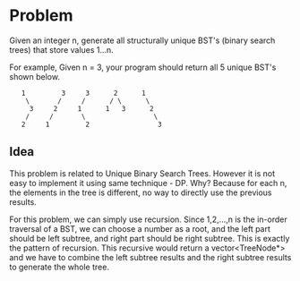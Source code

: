 # Problem
Given an integer n, generate all structurally unique BST's (binary search trees) that store values 1...n.

For example,
Given n = 3, your program should return all 5 unique BST's shown below.
```
   1         3     3      2      1
    \       /     /      / \      \
     3     2     1      1   3      2
    /     /       \                 \
   2     1         2                 3
```
## Idea
This problem is related to Unique Binary Search Trees. However it is not easy to implement it using same technique - DP. Why? Because for each
n, the elements in the tree is different, no way to directly use the previous results.

For this problem, we can simply use recursion. Since 1,2,...,n is the in-order traversal of a BST, we can choose a number as a root, and the left
part should be left subtree, and right part should be right subtree. This is exactly the pattern of recursion. This recursive would return a 
vector<TreeNode*> and we have to combine the left subtree results and the right subtree results to generate the whole tree.
